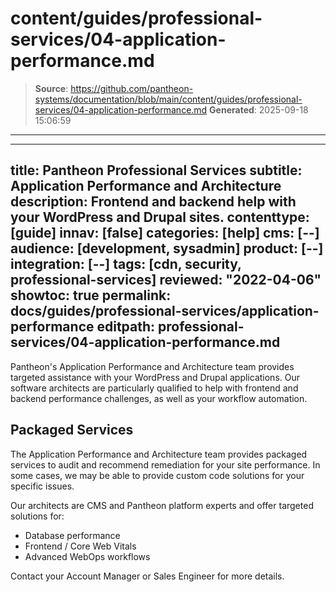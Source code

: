 # content/guides/professional-services/04-application-performance.md

> **Source**: https://github.com/pantheon-systems/documentation/blob/main/content/guides/professional-services/04-application-performance.md
> **Generated**: 2025-09-18 15:06:59

---

---
title: Pantheon Professional Services
subtitle: Application Performance and Architecture
description: Frontend and backend help with your WordPress and Drupal sites.
contenttype: [guide]
innav: [false]
categories: [help]
cms: [--]
audience: [development, sysadmin]
product: [--]
integration: [--]
tags: [cdn, security, professional-services]
reviewed: "2022-04-06"
showtoc: true
permalink: docs/guides/professional-services/application-performance
editpath: professional-services/04-application-performance.md
---

Pantheon's Application Performance and Architecture team provides targeted assistance with your WordPress and Drupal applications. Our software architects are particularly qualified to help with frontend and backend performance challenges, as well as your workflow automation. 

## Packaged Services

The Application Performance and Architecture team provides packaged services to audit and recommend remediation for your site performance. In some cases, we may be able to provide custom code solutions for your specific issues.

Our architects are CMS and Pantheon platform experts and offer targeted solutions for:
 
- Database performance
- Frontend / Core Web Vitals
- Advanced WebOps workflows

Contact your Account Manager or Sales Engineer for more details.
